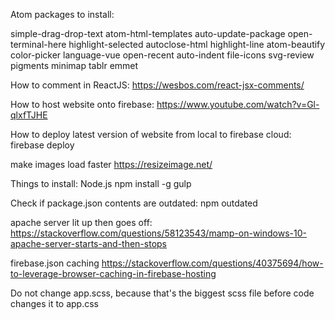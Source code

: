 Atom packages to install:

simple-drag-drop-text
atom-html-templates
auto-update-package
open-terminal-here
highlight-selected
autoclose-html
highlight-line
atom-beautify
color-picker
language-vue
open-recent
auto-indent
file-icons
svg-review
pigments
minimap
tablr
emmet

How to comment in ReactJS:
https://wesbos.com/react-jsx-comments/

How to host website onto firebase:
https://www.youtube.com/watch?v=Gl-qlxfTJHE

How to deploy latest version of website from local to firebase cloud:
firebase deploy  

make images load faster
https://resizeimage.net/

Things to install:
Node.js
npm install -g gulp

Check if package.json contents are outdated:
npm outdated

apache server lit up then goes off:
https://stackoverflow.com/questions/58123543/mamp-on-windows-10-apache-server-starts-and-then-stops

firebase.json caching
https://stackoverflow.com/questions/40375694/how-to-leverage-browser-caching-in-firebase-hosting

Do not change app.scss, because that's the biggest scss file before code changes it to app.css
